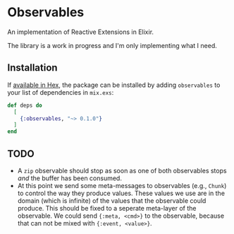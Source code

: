 # Observables

An implementation of Reactive Extensions in Elixir.

The library is a work in progress and I'm only implementing what I need.

## Installation

If [available in Hex](https://hex.pm/docs/publish), the package can be installed
by adding `observables` to your list of dependencies in `mix.exs`:

```elixir
def deps do
  [
    {:observables, "~> 0.1.0"}
  ]
end
```

## TODO

 - A `zip` observable should stop as soon as one of both observables stops *and* the buffer has been consumed. 
 - At this point we send some meta-messages to observables (e.g., `Chunk`) to control the way they produce values. These values we use are in the domain (which is infinite) of the values that the observable could produce. This should be fixed to a seperate meta-layer of the observable. We could send `{:meta, <cmd>}` to the observable, because that can not be mixed with `{:event, <value>}`.